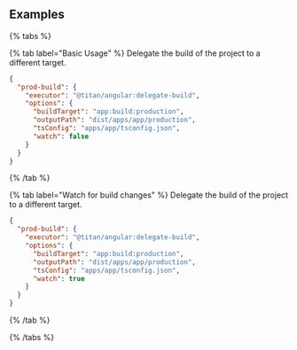 ## Examples

{% tabs %}

{% tab label="Basic Usage" %}
Delegate the build of the project to a different target.

```json
{
  "prod-build": {
    "executor": "@titan/angular:delegate-build",
    "options": {
      "buildTarget": "app:build:production",
      "outputPath": "dist/apps/app/production",
      "tsConfig": "apps/app/tsconfig.json",
      "watch": false
    }
  }
}
```

{% /tab %}

{% tab label="Watch for build changes" %}
Delegate the build of the project to a different target.

```json
{
  "prod-build": {
    "executor": "@titan/angular:delegate-build",
    "options": {
      "buildTarget": "app:build:production",
      "outputPath": "dist/apps/app/production",
      "tsConfig": "apps/app/tsconfig.json",
      "watch": true
    }
  }
}
```

{% /tab %}

{% /tabs %}
